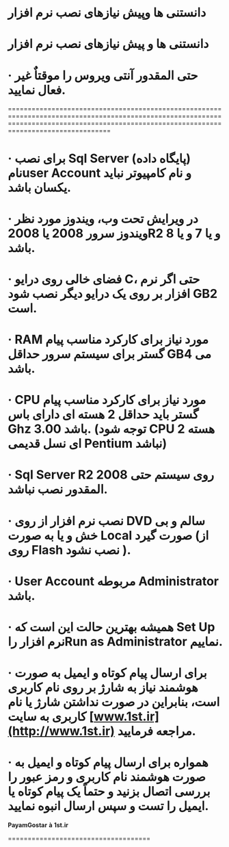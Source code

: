# دانستنی ها وپیش نیازهای نصب نرم افزار    

دانستنی ها و پیش نیازهای نصب نرم افزار
======================================

· حتی المقدور  آنتی ویروس را موقتاٌ غیر فعال نمایید.
====================================================


============================================================================================================================================================================================

· برای نصب Sql Server (پایگاه داده) نامuser Account و نام کامپیوتر نباید یکسان باشد.
====================================================================================

· در ویرایش تحت وب، ویندوز مورد نظر ویندوز سرور 2008 یا 2008R2 و یا 7 و یا 8 باشد.
==================================================================================

· فضای خالی روی درایو C، حتی اگر نرم افزار بر روی یک درایو دیگر نصب شود GB2 است.
================================================================================

· RAM مورد نیاز برای کارکرد مناسب پیام گستر برای سیستم سرور حداقل GB4 می باشد.
==============================================================================

· CPU مورد نیاز برای کارکرد مناسب پیام گستر باید حداقل 2 هسته ای دارای باس Ghz 3.00 باشد. (توجه شود CPU 2 هسته ای نسل قدیمی Pentium نباشد)
==========================================================================================================================================

· Sql Server R2 2008 روی سیستم حتی المقدور نصب نباشد.
=====================================================

· نصب نرم افزار از روی DVD سالم و بی خش و یا به صورت Local صورت گیرد (از روی Flash نصب نشود ).
==============================================================================================

· User Account مربوطه Administrator باشد.
=========================================

· همیشه بهترین حالت این است که Set Up نرم افزار راRun as Administrator نماییم.
==============================================================================

· برای ارسال پیام کوتاه و ایمیل به صورت هوشمند نیاز به شارژ بر روی نام کاربری است، بنابراین در صورت نداشتن شارژ یا نام کاربری به سایت [www.1st.ir](http://www.1st.ir) مراجعه فرمایید.
=====================================================================================================================================================================================

· همواره برای ارسال پیام کوتاه و ایمیل به صورت هوشمند نام کاربری و رمز عبور را بررسی اتصال بزنید و حتماً یک پیام کوتاه یا ایمیل را تست و سپس ارسال انبوه نمایید.
================================================================================================================================================================

**PayamGostar** **à** **1st.ir**


====================================